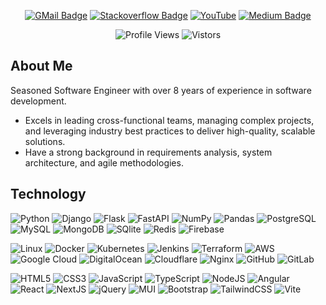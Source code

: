 <div id="badges" align="center">

[![GMail Badge](https://img.shields.io/badge/Gmail-D14836?style=for-the-badge&logo=gmail&logoColor=white)](mailto:temunel.p@gmail.com)
[![Stackoverflow Badge](https://img.shields.io/badge/stack%20overflow-FE7A16?logo=stack-overflow&logoColor=white&style=for-the-badge)](https://stackoverflow.com/users/23219369/skaihugger)
[![YouTube](https://img.shields.io/badge/YouTube-%23FF0000.svg?style=for-the-badge&logo=YouTube&logoColor=white)](https://stackoverflow.com/users/23219369/skaihugger)
[![Medium Badge](https://img.shields.io/badge/Medium-black?style=for-the-badge&logo=medium&logoColor=white)](https://medium.com/@temunel)

</div>

<div id="profile-views" align="center">

![Profile Views](https://komarev.com/ghpvc/?username=temunel&style=flat-square&color=blue)
![Vistors](https://visitor-badge.laobi.icu/badge?page_id=temunel.temunel)

</div>

## About Me
Seasoned Software Engineer with over 8 years of experience in software development. 
- Excels in leading cross-functional teams, managing complex projects, and leveraging industry best practices to deliver high-quality, scalable solutions. 
- Have a strong background in requirements analysis, system architecture, and agile methodologies.

## Technology
![Python](https://img.shields.io/badge/python-3670A0?style=flat&logo=python&logoColor=ffdd54)
![Django](https://img.shields.io/badge/Django-092E20?style=flat&logo=django&logoColor=white)
![Flask](https://img.shields.io/badge/Flask-%23404d59.svg?style=flat&logo=flask&logoColor=white)
![FastAPI](https://img.shields.io/badge/FastAPI-217346?style=flat&logo=fastapi&logoColor=white)
![NumPy](https://img.shields.io/badge/NumPy-008DE4?style=flat&logo=numpy&logoColor=white)
![Pandas](https://img.shields.io/badge/Pandas-6933FF?style=flat&logo=pandas&logoColor=white)
![PostgreSQL](https://img.shields.io/badge/PostgreSQL-316192?style=flat&logo=postgresql&logoColor=white)
![MySQL](https://img.shields.io/badge/MySQL-%23FF6600.svg?style=flat&logo=mysql&logoColor=white)
![MongoDB](https://img.shields.io/badge/MongoDB-4EA94B?style=flat&logo=mongodb&logoColor=white)
![SQlite](https://img.shields.io/badge/SQLite-07405E?style=flat&logo=sqlite&logoColor=white)
![Redis](https://img.shields.io/badge/Redis-%23DD0031.svg?&style=flat&logo=redis&logoColor=white)
![Firebase](https://img.shields.io/badge/Firebase-FF6600?style=flat&logo=firebase&logoColor=white)

![Linux](https://img.shields.io/badge/Linux-FCC624?style=flat&logo=linux&logoColor=black)
![Docker](https://img.shields.io/badge/Docker-%230db7ed.svg?style=flat&logo=docker&logoColor=white)
![Kubernetes](https://img.shields.io/badge/Kubernetes-%23326ce5.svg?style=flat&logo=kubernetes&logoColor=white)
![Jenkins](https://img.shields.io/badge/Jenkins-D24939?style=flat&logo=Jenkins&logoColor=white)
![Terraform](https://img.shields.io/badge/Terraform-4A154B?style=flat&logo=terraform&logoColor=white)
![AWS](https://img.shields.io/badge/AWS-%23FF9900.svg?style=flat&logo=amazon-aws&logoColor=white)
![Google Cloud](https://img.shields.io/badge/GoogleCloud-%234285F4.svg?style=flat&logo=google-cloud&logoColor=white)
![DigitalOcean](https://img.shields.io/badge/DigitalOcean-%230167ff.svg?style=flat&logo=digitalOcean&logoColor=white)
![Cloudflare](https://img.shields.io/badge/Cloudflare-F38020?style=flat&logo=Cloudflare&logoColor=white)
![Nginx](https://img.shields.io/badge/nginx-%23009639.svg?style=flat&logo=nginx&logoColor=white)
![GitHub](https://img.shields.io/badge/GitHub-100000?style=flat&logo=github)
![GitLab](https://img.shields.io/badge/GitLab-330F63?style=flat&logo=gitlab)

![HTML5](https://img.shields.io/badge/HTML5-%23E34F26.svg?style=flat&logo=html5&logoColor=white) ![CSS3](https://img.shields.io/badge/CSS3-%231572B6.svg?style=flat&logo=css3&logoColor=white) ![JavaScript](https://img.shields.io/badge/JavaScript-%23323330.svg?style=flat&logo=javascript&logoColor=%23F7DF1E)
![TypeScript](https://img.shields.io/badge/TypeScript-%23007ACC.svg?style=flat&logo=typescript&logoColor=white)
![NodeJS](https://img.shields.io/badge/node.js-6DA55F?style=flat&logo=node.js&logoColor=white)
![Angular](https://img.shields.io/badge/angular-%23DD0031.svg?style=flat&logo=angular&logoColor=white)
![React](https://img.shields.io/badge/react-%2320232a.svg?style=flat&logo=react&logoColor=%2361DAFB)
![NextJS](https://img.shields.io/badge/Next.js-black?style=flat&logo=next.js&logoColor=white)
![jQuery](https://img.shields.io/badge/jquery-%230769AD.svg?style=flat&logo=jquery&logoColor=white)
![MUI](https://img.shields.io/badge/MUI-%230081CB.svg?style=flat&logo=mui&logoColor=white)
![Bootstrap](https://img.shields.io/badge/Bootstrap-%23563D7C.svg?style=flat&logo=bootstrap&logoColor=white)
![TailwindCSS](https://img.shields.io/badge/tailwindcss-1DA1F2?style=flat&logo=tailwind-css&logoColor=white)
![Vite](https://img.shields.io/badge/vite-%23646CFF.svg?style=flat&logo=vite&logoColor=white)
